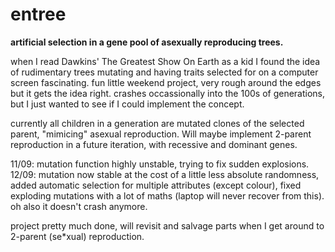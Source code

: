 # entree
**artificial selection in a gene pool of asexually reproducing trees.**

when I read Dawkins' The Greatest Show On Earth as a kid I found the idea of rudimentary trees mutating and having traits selected for on a computer screen fascinating. fun little weekend project, very rough around the edges but it gets the idea right. crashes occassionally into the 100s of generations, but I just wanted to see if I could implement the concept.

currently all children in a generation are mutated clones of the selected parent, "mimicing" asexual reproduction. Will maybe implement 2-parent reproduction in a future iteration, with recessive and dominant genes.

11/09: mutation function highly unstable, trying to fix sudden explosions.
12/09: mutation now stable at the cost of a little less absolute randomness, added automatic selection for multiple attributes (except colour), fixed exploding mutations with a lot of maths (laptop will never recover from this). oh also it doesn't crash anymore.

project pretty much done, will revisit and salvage parts when I get around to 2-parent (se*xual) reproduction.
